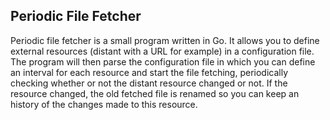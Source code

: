 ## Periodic File Fetcher

Periodic file fetcher is a small program written in Go. It allows you to define
external resources (distant with a URL for example) in a configuration file. The
program will then parse the configuration file in which you can define an interval
for each resource and start the file fetching, periodically checking whether or not
the distant resource changed or not. If the resource changed, the old fetched file
is renamed so you can keep an history of the changes made to this resource.
